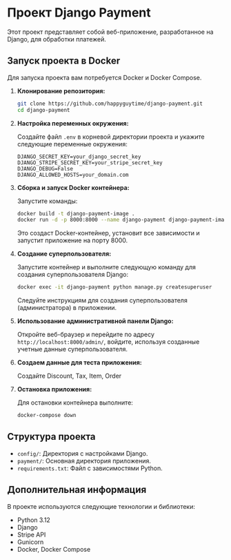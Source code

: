 # Проект Django Payment

Этот проект представляет собой веб-приложение, разработанное на Django, для обработки платежей.

## Запуск проекта в Docker

Для запуска проекта вам потребуется Docker и Docker Compose.

1. **Клонирование репозитория:**

    ```bash
    git clone https://github.com/happyguytime/django-payment.git
    cd django-payment
    ```

2. **Настройка переменных окружения:**

    Создайте файл `.env` в корневой директории проекта и укажите следующие переменные окружения:

    ```
    DJANGO_SECRET_KEY=your_django_secret_key
    DJANGO_STRIPE_SECRET_KEY=your_stripe_secret_key
    DJANGO_DEBUG=False
    DJANGO_ALLOWED_HOSTS=your_domain.com
    ```

3. **Сборка и запуск Docker контейнера:**

    Запустите команды:

    ```bash
    docker build -t django-payment-image .
    docker run -d -p 8000:8000 --name django-payment django-payment-image
    ```

    Это создаст Docker-контейнер, установит все зависимости и запустит приложение на порту 8000.

4. **Создание суперпользователя:**

    Запустите контейнер и выполните следующую команду для создания суперпользователя Django:

    ```bash
    docker exec -it django-payment python manage.py createsuperuser
    ```

    Следуйте инструкциям для создания суперпользователя (администратора) в приложении.

5. **Использование административной панели Django:**

    Откройте веб-браузер и перейдите по адресу `http://localhost:8000/admin/`, войдите, используя созданные учетные данные суперпользователя.

6. **Создаем данные для теста приложения:**

    Создайте Discount, Tax, Item, Order

7. **Остановка приложения:**

    Для остановки контейнера выполните:

    ```bash
    docker-compose down
    ```

## Структура проекта

- `config/`: Директория с настройками Django.
- `payment/`: Основная директория приложения.
- `requirements.txt`: Файл с зависимостями Python.

## Дополнительная информация

В проекте используются следующие технологии и библиотеки:

- Python 3.12
- Django
- Stripe API
- Gunicorn
- Docker, Docker Compose